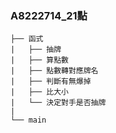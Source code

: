 ### A8222714_21點
```
├── 函式
|   ├── 抽牌
|   ├── 算點數
|   ├── 點數轉對應牌名
|   ├── 判斷有無爆掉
|   ├── 比大小
|   └── 決定對手是否抽牌
|
└── main
